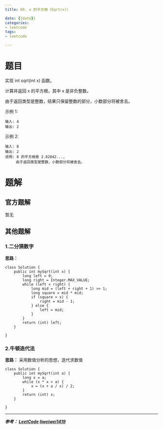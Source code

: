 ```yaml
---
title: 69. x 的平方根（Sqrt(x)）

date: {{date}}
categories:
- leetcode
tags:
- leetcode

---
```

# 题目
实现 int sqrt(int x) 函数。

计算并返回 x 的平方根，其中 x 是非负整数。

由于返回类型是整数，结果只保留整数的部分，小数部分将被舍去。

示例 1:
```
输入: 4
输出: 2
```
示例 2:
```
输入: 8
输出: 2
说明: 8 的平方根是 2.82842...,
     由于返回类型是整数，小数部分将被舍去。
```

# 题解

## 官方题解
暂无

## 其他题解
### 1.二分猜数字
**思路：**
```
class Solution {
    public int mySqrt(int x) {
        long left = 0;
        long right = Integer.MAX_VALUE;
        while (left < right) {
            long mid = (left + right + 1) >> 1;
            long square = mid * mid;
            if (square > x) {
                right = mid - 1;
            } else {
                left = mid;
            }
        }
        return (int) left;
    }

}
```


### 2.牛顿迭代法
**思路：** 采用数值分析的思想，迭代求数值

```
class Solution {
    public int mySqrt(int a) {
        long x = a;
        while (x * x > a) {
            x = (x + a / x) / 2;
        }
        return (int) x;
    }

}
```

---
***参考：
[LeetCode](https://leetcode-cn.com/problems/sqrtx/submissions/)
[liweiwei1419](https://leetcode-cn.com/problems/sqrtx/solution/er-fen-cha-zhao-niu-dun-fa-python-dai-ma-by-liweiw/)***

